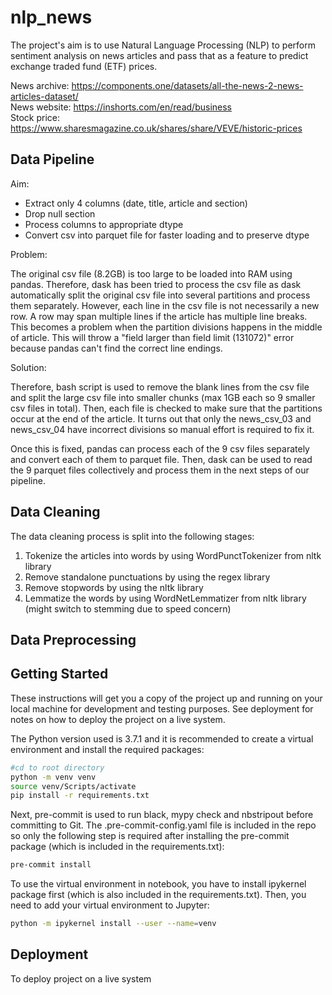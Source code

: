 # nlp_news

The project's aim is to use Natural Language Processing (NLP) to perform sentiment analysis on news 
articles and pass that as a feature to predict exchange traded fund (ETF) prices.

News archive: https://components.one/datasets/all-the-news-2-news-articles-dataset/  
News website: https://inshorts.com/en/read/business  
Stock price: https://www.sharesmagazine.co.uk/shares/share/VEVE/historic-prices

## Data Pipeline
Aim:
- Extract only 4 columns (date, title, article and section)
- Drop null section
- Process columns to appropriate dtype
- Convert csv into parquet file for faster loading and to preserve dtype

Problem: 

The original csv file (8.2GB) is too large to be loaded into RAM using pandas. Therefore, dask 
has been tried to process the csv file as dask automatically split the original csv file 
into several partitions and process them separately. However, each line in the csv file is not 
necessarily a new row. A row may span multiple lines if the article has multiple line breaks. This 
becomes a problem when the partition divisions happens in the middle of article. This will throw a 
"field larger than field limit (131072)" error because pandas can't find the correct line endings. 

Solution:

Therefore, bash script is used to remove the blank lines from the csv file and split the large csv 
file into smaller chunks (max 1GB each so 9 smaller csv files in total). Then, each file is checked 
to make sure that the partitions occur at the end of the article. It turns out that only the 
news_csv_03 and news_csv_04 have incorrect divisions so manual effort is required to fix it. 

Once this is fixed, pandas can process each of the 9 csv files separately and convert each of them to 
parquet file. Then, dask can be used to read the 9 parquet files collectively and process them in the
next steps of our pipeline. 
 
## Data Cleaning
The data cleaning process is split into the following stages:
1. Tokenize the articles into words by using WordPunctTokenizer from nltk library
2. Remove standalone punctuations by using the regex library
3. Remove stopwords by using the nltk library
4. Lemmatize the words by using WordNetLemmatizer from nltk library (might switch to stemming due to
speed concern) 

## Data Preprocessing

 
## Getting Started

These instructions will get you a copy of the project up and running on your local machine for 
development and testing purposes. See deployment for notes on how to deploy the project on a live 
system.

The Python version used is 3.7.1 and it is recommended to create a virtual environment and install
the required packages:  
```bash
#cd to root directory
python -m venv venv
source venv/Scripts/activate
pip install -r requirements.txt
```

Next, pre-commit is used to run black, mypy check and nbstripout before committing to Git. The 
.pre-commit-config.yaml file is included in the repo so only the following step is required after 
installing the pre-commit package (which is included in the requirements.txt):
```bash
pre-commit install 
```

To use the virtual environment in notebook, you have to install ipykernel package first (which is also
included in the requirements.txt). Then, you need to add your virtual environment to Jupyter:
```bash
python -m ipykernel install --user --name=venv
```

## Deployment

To deploy project on a live system
